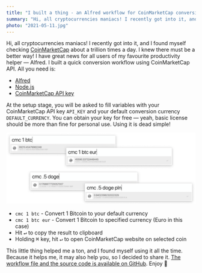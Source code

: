 ```yaml
---
title: "I built a thing - an Alfred workflow for CoinMarketCap conversions"
summary: "Hi, all cryptocurrencies maniacs! I recently got into it, and I found myself checking CoinMarketCap about a trillion times a day. I have great news for all users of my favourite productivity helper — Alfred. I built a quick conversion workflow using CoinMarketCap API."
photo: "2021-05-11.jpg"
---
```


Hi, all cryptocurrencies maniacs! I recently got into it, and I found myself checking [CoinMarketCap](https://coinmarketcap.com) about a trillion times a day. I knew there must be a better way! I have great news for all users of my favourite productivity helper — Alfred. I built a quick conversion workflow using CoinMarketCap API. All you need is:

- [Alfred](https://www.alfredapp.com)
- [Node.js](https://nodejs.org/)
- [CoinMarketCap API key](https://coinmarketcap.com/api/)

At the setup stage, you will be asked to fill variables with your CoinMarketCap API key `API_KEY` and your default conversion currency `DEFAULT_CURRENCY`. You can obtain your key for free — yeah, basic license should be more than fine for personal use. Using it is dead simple!

![Alfred workflow for CoinMarketCap conversions](2021-05-11-1.png)

- `cmc 1 btc` - Convert 1 Bitcoin to your default currency
- `cmc 1 btc eur` - Convert 1 Bitcoin to specified currency (Euro in this case)
- Hit <kbd>↵</kbd> to copy the result to clipboard
- Holding <kbd>⌘</kbd> key, hit <kbd>↵</kbd> to open CoinMarketCap website on selected coin

This little thing helped me a ton, and I found myself using it all the time. Because it helps me, it may also help you, so I decided to share it. [The workflow file and the source code is available on GitHub](https://github.com/pawelgrzybek/alfred-cointmarketcap). Enjoy 🤑
